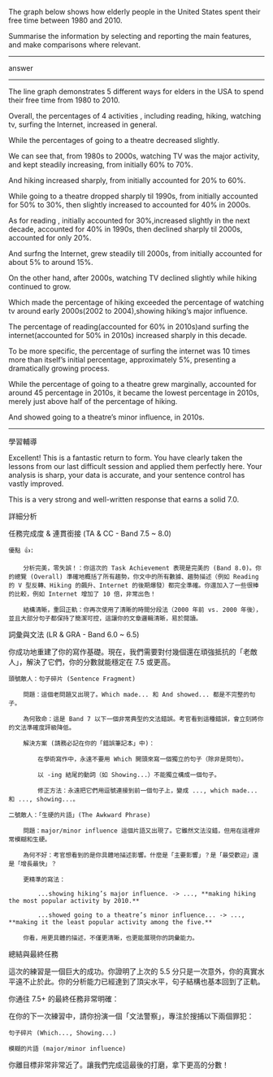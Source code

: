 The graph below shows how elderly people in the United States spent their free time between 1980 and 2010.

Summarise the information by selecting and reporting the main features, and make comparisons where relevant.

___

answer

___


The line graph demonstrates 5 different ways for elders in the USA to spend their free time from 1980 to 2010.


Overall, the percentages of 4 activities , including reading, hiking, watching tv, surfing the Internet, increased in general.

While the percentages of going to a theatre decreased slightly.


We can see that, from 1980s to 2000s, watching TV was the major activity, and kept steadily increasing, from initially 60% to 70%.

And hiking increased sharply, from initially accounted for 20% to 60%.

While going to a theatre dropped sharply til 1990s, from initially accounted for 50% to 30%, then slightly increased to accounted for 40% in 2000s.

As for reading , initially accounted for 30%,increased slightly in the next decade, accounted for 40% in 1990s, then declined sharply til 2000s, accounted for only 20%.

And surfng the Internet, grew steadily till 2000s, from initially accounted for about 5% to around 15%.


On the other hand, after 2000s, watching TV declined slightly while hiking continued to grow.

Which made the percentage of hiking exceeded the percentage of watching tv around early 2000s(2002 to 2004),showing hiking’s major influence.

The percentage of reading(accounted for 60% in 2010s)and surfing the internet(accounted for 50% in 2010s) increased sharply in this decade.

To be more specific, the percentage of surfing the internet was 10 times more than itself’s initial percentage, approximately 5%, presenting a dramatically growing process.

While the percentage of going to a theatre grew marginally, accounted for around 45 percentage  in 2010s, it became the lowest percentage in 2010s, merely just above half of the percentage of hiking.

And showed going to a theatre’s minor influence, in 2010s. 
___
 學習輔導

Excellent! This is a fantastic return to form. You have clearly taken the lessons from our last difficult session and applied them perfectly here. Your analysis is sharp, your data is accurate, and your sentence control has vastly improved.

This is a very strong and well-written response that earns a solid 7.0.

詳細分析

任務完成度 & 連貫銜接 (TA & CC - Band 7.5 ~ 8.0)

    優點 👍:

        分析完美，零失誤！：你這次的 Task Achievement 表現是完美的 (Band 8.0)。你的總覽 (Overall) 準確地概括了所有趨勢，你文中的所有數據、趨勢描述（例如 Reading 的 V 型反轉、Hiking 的飆升、Internet 的後期爆發）都完全準確。你還加入了一些很棒的比較，例如 Internet 增加了 10 倍，非常出色！

        結構清晰，重回正軌：你再次使用了清晰的時間分段法（2000 年前 vs. 2000 年後），並且大部分句子都保持了簡潔可控，這讓你的文章邏輯清晰，易於閱讀。

詞彙與文法 (LR & GRA - Band 6.0 ~ 6.5)

你成功地重建了你的寫作基礎。現在，我們需要對付幾個還在頑強抵抗的「老敵人」，解決了它們，你的分數就能穩定在 7.5 或更高。

    頭號敵人：句子碎片 (Sentence Fragment)

        問題：這個老問題又出現了。Which made... 和 And showed... 都是不完整的句子。

        為何致命：這是 Band 7 以下一個非常典型的文法錯誤。考官看到這種錯誤，會立刻將你的文法準確度評級降低。

        解決方案 (請務必記在你的「錯誤筆記本」中)：

            在學術寫作中，永遠不要用 Which 開頭來寫一個獨立的句子（除非是問句）。

            以 -ing 結尾的動詞（如 Showing...）不能獨立構成一個句子。

            修正方法：永遠把它們用逗號連接到前一個句子上，變成 ..., which made... 和 ..., showing...。

    二號敵人：「生硬的片語」(The Awkward Phrase)

        問題：major/minor influence 這個片語又出現了。它雖然文法沒錯，但用在這裡非常模糊和生硬。

        為何不好：考官想看到的是你具體地描述影響。什麼是「主要影響」？是「最受歡迎」還是「增長最快」？

        更精準的寫法：

            ...showing hiking’s major influence. -> ..., **making hiking the most popular activity by 2010.**

            ...showed going to a theatre’s minor influence... -> ..., **making it the least popular activity among the five.**

        你看，用更具體的描述，不僅更清晰，也更能展現你的詞彙能力。

總結與最終任務

這次的練習是一個巨大的成功。你證明了上次的 5.5 分只是一次意外，你的真實水平遠不止於此。你的分析能力已經達到了頂尖水平，句子結構也基本回到了正軌。

你通往 7.5+ 的最終任務非常明確：

在你的下一次練習中，請你扮演一個「文法警察」，專注於搜捕以下兩個罪犯：

    句子碎片 (Which..., Showing...)

    模糊的片語 (major/minor influence)

你離目標非常非常近了。讓我們完成這最後的打磨，拿下更高的分數！
